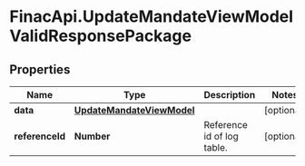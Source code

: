 # FinacApi.UpdateMandateViewModelValidResponsePackage

## Properties
Name | Type | Description | Notes
------------ | ------------- | ------------- | -------------
**data** | [**UpdateMandateViewModel**](UpdateMandateViewModel.md) |  | [optional] 
**referenceId** | **Number** | Reference id of log table. | [optional] 
